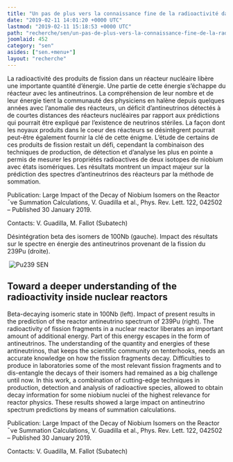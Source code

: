 ```yaml
---
title: "Un pas de plus vers la connaissance fine de la radioactivité dans les réacteurs nucléaires"
date: "2019-02-11 14:01:20 +0000 UTC"
lastmod: "2019-02-11 15:18:53 +0000 UTC"
path: "recherche/sen/un-pas-de-plus-vers-la-connaissance-fine-de-la-radioactivite-dans-les-reacteurs-nucleaires.md"
joomlaid: 452
category: "sen"
asides: ["sen.+menu+"]
layout: "recherche"
---
```

La radioactivité des produits de fission dans un réacteur nucléaire libère une importante quantité d’énergie. Une partie de cette énergie s’échappe du réacteur avec les antineutrinos. La compréhension de leur nombre et de leur énergie tient la communauté des physiciens en halène depuis quelques années avec l’anomalie des réacteurs, un déficit d’antineutrinos détectés à de courtes distances des réacteurs nucléaires par rapport aux prédictions qui pourrait être expliqué par l’existence de neutrinos stériles. La façon dont les noyaux produits dans le coeur des réacteurs se désintègrent pourrait peut-être également fournir la clé de cette énigme. L’étude de certains de ces produits de fission restait un défi, cependant la combinaison des techniques de production, de détection et d’analyse les plus en pointe a permis de mesurer les propriétés radioactives de deux isotopes de niobium avec états isomériques. Les résultats montrent un impact majeur sur la prédiction des spectres d’antineutrinos des réacteurs par la méthode de sommation.

Publication: Large Impact of the Decay of Niobium Isomers on the Reactor ¯νe Summation Calculations, V. Guadilla et al., Phys. Rev. Lett. 122, 042502 – Published 30 January 2019.

Contacts: V. Guadilla, M. Fallot (Subatech)

Désintégration beta des isomers de 100Nb (gauche). Impact des résultats sur le spectre en énergie des antineutrinos provenant de la fission du 239Pu (droite).

 ![Pu239 SEN](images/Pu239_SEN.png)

Toward a deeper understanding of the radioactivity inside nuclear reactors
--------------------------------------------------------------------------

Beta-decaying isomeric state in 100Nb (left). Impact of present results in the prediction of the reactor antineutrino spectrum of 239Pu (right). The radioactivity of fission fragments in a nuclear reactor liberates an important amount of additional energy. Part of this energy escapes in the form of antineutrinos. The understanding of the quantity and energies of these antineutrinos, that keeps the scientific community on tenterhooks, needs an accurate knowledge on how the fission fragments decay. Difficulties to produce in laboratories some of the most relevant fission fragments and to dis-entangle the decays of their isomers had remained as a big challenge until now. In this work, a combination of cutting-edge techniques in production, detection and analysis of radioactive species, allowed to obtain decay information for some niobium nuclei of the highest relevance for reactor physics. These results showed a large impact on antineutrino spectrum predictions by means of summation calculations.  

Publication: Large Impact of the Decay of Niobium Isomers on the Reactor ¯νe Summation Calculations, V. Guadilla et al., Phys. Rev. Lett. 122, 042502 – Published 30 January 2019.

Contacts: V. Guadilla, M. Fallot (Subatech)

